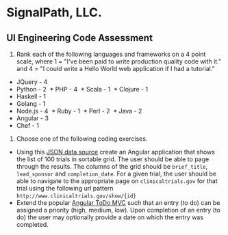 # SignalPath, LLC.
## UI Engineering Code Assessment

1. Rank each of the following languages and frameworks on a 4 point scale, where 1 = "I've been paid to write production quality code with it." and 4 = "I could write a Hello World web application if I had a tutorial."
  * JQuery  - 4
  * Python  - 2
  * PHP     - 4
  * Scala   - 1 
  * Clojure - 1
  * Haskell - 1
  * Golang  - 1
  * Node.js - 4
  * Ruby    - 1
  * Perl    - 2 
  * Java    - 2
  * Angular - 3
  * Chef    - 1
1. Choose one of the following coding exercises.
 - Using this [JSON data source](http://api.lillycoi.com/v1/trials?limit=100) create an Angular application that shows the list of 100 trials in sortable grid. The user should be able to page through the results.  The columns of the grid should be `brief_title`, `lead_sponsor` and `completion_date`.  For a given trial, the user should be able to navigate to the appropriate page on `clinicaltrials.gov` for that trial using the following url pattern `http://www.clinicaltrials.gov/show/{id}`
 - Extend the popular [Angular ToDo MVC](http://todomvc.com/examples/angularjs/#/) such that an entry (to do) can be assigned a priority (high, medium, low).  Upon completion of an entry (to do) the user may optionally provide a date on which the entry was completed.
